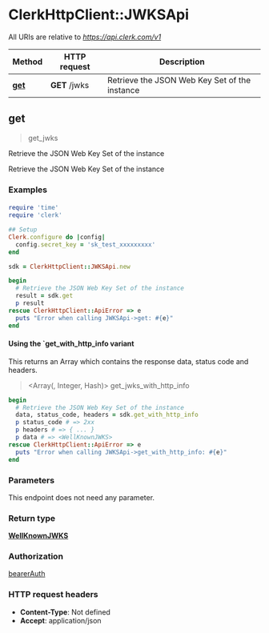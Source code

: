 # ClerkHttpClient::JWKSApi

All URIs are relative to *https://api.clerk.com/v1*

| Method | HTTP request | Description |
| ------ | ------------ | ----------- |
| [**get**](JWKSApi.md#get) | **GET** /jwks | Retrieve the JSON Web Key Set of the instance |


## get

> <WellKnownJWKS> get_jwks

Retrieve the JSON Web Key Set of the instance

Retrieve the JSON Web Key Set of the instance

### Examples

#### 

```ruby
require 'time'
require 'clerk'

## Setup
Clerk.configure do |config|
  config.secret_key = 'sk_test_xxxxxxxxx'
end

sdk = ClerkHttpClient::JWKSApi.new

begin
  # Retrieve the JSON Web Key Set of the instance
  result = sdk.get
  p result
rescue ClerkHttpClient::ApiError => e
  puts "Error when calling JWKSApi->get: #{e}"
end
```

#### Using the `get_with_http_info variant

This returns an Array which contains the response data, status code and headers.

> <Array(<WellKnownJWKS>, Integer, Hash)> get_jwks_with_http_info

```ruby
begin
  # Retrieve the JSON Web Key Set of the instance
  data, status_code, headers = sdk.get_with_http_info
  p status_code # => 2xx
  p headers # => { ... }
  p data # => <WellKnownJWKS>
rescue ClerkHttpClient::ApiError => e
  puts "Error when calling JWKSApi->get_with_http_info: #{e}"
end
```

### Parameters

This endpoint does not need any parameter.

### Return type

[**WellKnownJWKS**](WellKnownJWKS.md)

### Authorization

[bearerAuth](../README.md#bearerAuth)

### HTTP request headers

- **Content-Type**: Not defined
- **Accept**: application/json

